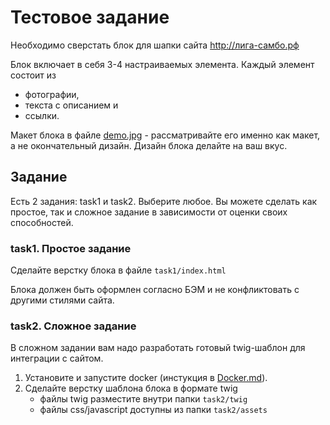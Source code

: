 # Тестовое задание

Необходимо сверстать блок для шапки сайта http://лига-самбо.рф

Блок включает в себя 3-4 настраиваемых элемента. Каждый элемент состоит из
 - фотографии, 
 - текста с описанием и 
 - ссылки.

Макет блока в файле [demo.jpg](./demo.jpg) - рассматривайте его именно как макет, а не окончательный дизайн. 
Дизайн блока делайте на ваш вкус.

## Задание

Есть 2 задания: task1 и task2. Выберите любое. 
Вы можете сделать как простое, так и сложное задание в зависимости от оценки своих способностей.

### task1. Простое задание

Сделайте верстку блока в файле `task1/index.html`

Блока должен быть оформлен согласно БЭМ и не конфликтовать с другими стилями сайта.

### task2. Сложное задание

В сложном задании вам надо разработать готовый twig-шаблон для интеграции с сайтом.

1. Установите и запустите docker (инстукция в [Docker.md](./Docker.md)).
2. Сделайте верстку шаблона блока в формате twig
   - файлы twig разместите внутри папки `task2/twig`
   - файлы css/javascript доступны из папки `task2/assets`
   
